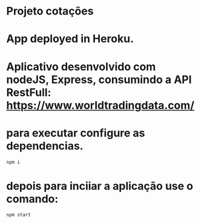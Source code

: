 # Projeto cotações

# App deployed in Heroku.

# Aplicativo desenvolvido com nodeJS, Express, consumindo a API RestFull: https://www.worldtradingdata.com/

# para executar configure as dependencias.
`npm i`

# depois para inciiar a aplicação use o comando:
`npm start`

